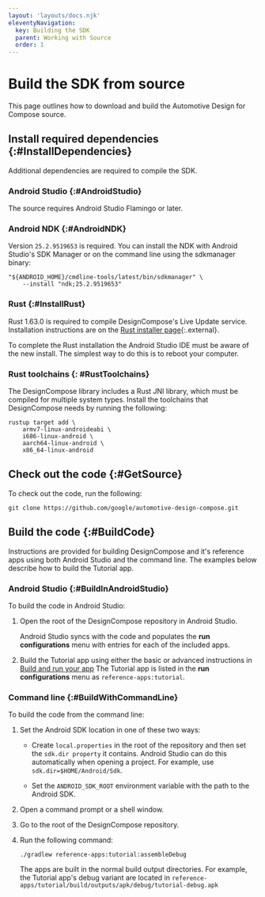 ```yaml
---
layout: 'layouts/docs.njk'
eleventyNavigation:
  key: Building the SDK
  parent: Working with Source
  order: 1
---
```


# Build the SDK from source

This page outlines how to download and build the Automotive Design for Compose
source.
## Install required dependencies {:#InstallDependencies}

Additional dependencies are required to compile the SDK.

### Android Studio {:#AndroidStudio}

The source requires Android Studio Flamingo or later.

### Android NDK {:#AndroidNDK}

Version `25.2.9519653` is required. You can install the NDK with Android
Studio's SDK Manager or on the command line using the sdkmanager binary:

```posix-terminal
"${ANDROID_HOME}/cmdline-tools/latest/bin/sdkmanager" \
    --install "ndk;25.2.9519653"
```

### Rust {:#InstallRust}

Rust 1.63.0 is required to compile DesignCompose's Live Update service.
Installation instructions are on the [Rust installer
page](https://rustup.rs){:.external}.

To complete the Rust installation the Android Studio IDE must be aware of the
new install. The simplest way to do this is to reboot your computer.

### Rust toolchains {: #RustToolchains}

The DesignCompose library includes a Rust JNI library, which must be compiled
for multiple system types. Install the toolchains that DesignCompose needs by
running the following:

```posix-terminal
rustup target add \
    armv7-linux-androideabi \
    i686-linux-android \
    aarch64-linux-android \
    x86_64-linux-android
```

## Check out the code {:#GetSource}

To check out the code, run the following:

```posix-terminal
git clone https://github.com/google/automotive-design-compose.git
```

## Build the code {:#BuildCode}

Instructions are provided for building DesignCompose and it's reference apps
using both Android Studio and the command line. The examples below describe how
to build the Tutorial app.

### Android Studio {:#BuildInAndroidStudio}

To build the code in Android Studio:

1.  Open the root of the DesignCompose repository in Android Studio.

    Android Studio syncs with the code and populates the **run configurations**
    menu with entries for each of the included apps.

1.  Build the Tutorial app using either the basic or advanced instructions in
    [Build and run your app](https://developer.android.com/studio/run) The Tutorial app is listed in the
    **run configurations** menu as `reference-apps:tutorial`.

### Command line {:#BuildWithCommandLine}

To build the code from the command line:

1.  Set the Android SDK location in one of these two ways:

    *   Create `local.properties` in the root of the repository and then set the
    `sdk.dir property` it contains. Android Studio can do this automatically
        when opening a project. For example, use `sdk.dir=$HOME/Android/Sdk`.

    *   Set the `ANDROID_SDK_ROOT` environment variable with the path to the
        Android SDK.

1.  Open a command prompt or a shell window.

1.  Go to the root of the DesignCompose repository.

1.  Run the following command:

    ```posix-terminal
    ./gradlew reference-apps:tutorial:assembleDebug
    ```

    The apps are built in the normal build output directories. For example, the
    Tutorial app's debug variant are located in
    `reference-apps/tutorial/build/outputs/apk/debug/tutorial-debug.apk`
